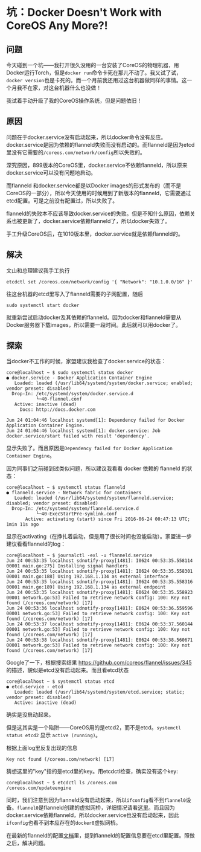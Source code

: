 # 坑：Docker Doesn't Work with CoreOS Any More?!

## 问题

今天碰到一个坑——我打开很久没用的一台安装了CoreOS的物理机器，用Docker运行Torch，但是`docker run`命令卡死在那儿不动了。我又试了试，`docker version`也是卡死的。而一个月前我还用过这台机器做同样的事情。这一个月我不在家，对这台机器什么也没做！

我试着手动升级了我的CoreOS操作系统，但是问题依旧！

## 原因

问题在于docker.service没有启动起来，所以docker命令没有反应。docker.service是因为依赖的flanneld失败而没有启动的。而flanneld是因为etcd里没有它需要的`/coreos.com/network/config`所以失败的。

深究原因，899版本的CoreOS里，docker.service不依赖flanneld，所以原来docker.service可以没有问题地启动。

而flanneld 和docker.service都是以Docker images的形式发布的（而不是CoreOS的一部分），所以今天使用的时候用到了新版本的flanneld，它需要通过etcd配置。可是之前没有配置过，所以失败了。

flanneld的失败本不应该导致docker.service的失败。但是不知什么原因，依赖关系也被更新了，docker.service依赖flanneld了，所以docker失效了。

手工升级CoreOS后，在1010版本里，docker.service就是依赖flanneld的。

## 解决

文山和总理建议我手工执行

```
etcdctl set /coreos.com/network/config '{ "Network": "10.1.0.0/16" }'
```

往这台机器的etcd里写入了flanneld需要的子网配置，随后

```
sudo systemctl start docker
```

就重新尝试启动docker及其依赖的flanneld。因为docker和flanneld需要从Docker服务器下载images，所以需要一段时间。此后就可以用docker了。

## 探索

当docker不工作的时候，家盟建议我检查了docker.service的状态：

```
core@localhost ~ $ sudo systemctl status docker
● docker.service - Docker Application Container Engine
   Loaded: loaded (/usr/lib64/systemd/system/docker.service; enabled; vendor preset: disabled)
  Drop-In: /etc/systemd/system/docker.service.d
           └─40-flannel.conf
   Active: inactive (dead)
     Docs: http://docs.docker.com

Jun 24 01:04:46 localhost systemd[1]: Dependency failed for Docker Application Container Engine.
Jun 24 01:04:46 localhost systemd[1]: docker.service: Job docker.service/start failed with result 'dependency'.
```

显示失败了。而且原因是`Dependency failed for Docker Application Container Engine`。

因为同事们之前碰到过类似问题，所以建议我看看 docker 依赖的 flanneld 的状态：

```
core@localhost ~ $ systemctl status flanneld
● flanneld.service - Network fabric for containers
   Loaded: loaded (/usr/lib64/systemd/system/flanneld.service; disabled; vendor preset: disabled)
  Drop-In: /etc/systemd/system/flanneld.service.d
           └─40-ExecStartPre-symlink.conf
	   Active: activating (start) since Fri 2016-06-24 00:47:13 UTC; 1min 11s ago
```

显示在activating（在挣扎着启动，但是用了很长时间也没能启动）。家盟进一步建议看看flanneld的log：

```
core@localhost ~ $ journalctl -exl -u flanneld.service
Jun 24 00:53:35 localhost sdnotify-proxy[1481]: I0624 00:53:35.558114 00001 main.go:275] Installing signal handlers
Jun 24 00:53:35 localhost sdnotify-proxy[1481]: I0624 00:53:35.558301 00001 main.go:188] Using 192.168.1.134 as external interface
Jun 24 00:53:35 localhost sdnotify-proxy[1481]: I0624 00:53:35.558316 00001 main.go:189] Using 192.168.1.134 as external endpoint
Jun 24 00:53:35 localhost sdnotify-proxy[1481]: E0624 00:53:35.558923 00001 network.go:53] Failed to retrieve network config: 100: Key not found (/coreos.com/network) [17]
Jun 24 00:53:36 localhost sdnotify-proxy[1481]: E0624 00:53:36.559596 00001 network.go:53] Failed to retrieve network config: 100: Key not found (/coreos.com/network) [17]
Jun 24 00:53:37 localhost sdnotify-proxy[1481]: E0624 00:53:37.560144 00001 network.go:53] Failed to retrieve network config: 100: Key not found (/coreos.com/network) [17]
Jun 24 00:53:38 localhost sdnotify-proxy[1481]: E0624 00:53:38.560671 00001 network.go:53] Failed to retrieve network config: 100: Key not found (/coreos.com/network) [17]
```

Google了一下，根据搜索结果 https://github.com/coreos/flannel/issues/345 的描述，貌似是etcd没有启动起来。而且看etcd状态

```
core@localhost ~ $ systemctl status etcd
● etcd.service - etcd
   Loaded: loaded (/usr/lib64/systemd/system/etcd.service; static; vendor preset: disabled)
   Active: inactive (dead)
```

确实是没启动起来。

但是这其实是一个陷阱——CoreOS用的是etcd2，而不是etcd。`systemctl status etcd2` 显示 `active (running)`。

根据上面log里反复出现的信息

```
Key not found (/coreos.com/network) [17]
```

猜想这里的"key"指的是etcd里的key。用etcdctl检查，确实没有这个key:

```
core@localhost ~ $ etcdctl ls /coreos.com
/coreos.com/updateengine
```

同时，我们注意到因为flanneld没有启动起来，所以`ifconfig`看不到`flannel0`设备。`flannel0`是flanneld创建的虚拟网桥，详细情况请看[这里](https://github.com/coreos/flannel)。而且因为docker.service依赖flanneld，所以docker.service也没有启动起来，因此`ifconfig`也看不到本应存在的`docker0`虚拟网桥。

在最新的flanneld的配置[文档](https://coreos.com/flannel/docs/latest/flannel-config.html)里，提到flanneld的配置信息要在etcd里配置。照做之后，解决问题。
